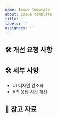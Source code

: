 ```yaml
---
name: Issue template
about: Issue template
title: ''
labels: ''
assignees: ''
---
```

## 🛠 개선 요청 사항
[//]: # (개선이 필요한 사항을 작성합니다.)

## 🛠 세부 사항
[//]: # (요청하는 개선 사항에 대한 구체적인 설명을 작성합니다.)

- UI 디자인 간소화
- API 응답 시간 개선

## 📌 참고 자료
[//]: # (참고할 수 있는 자료나 아이디어를 작성합니다.)

